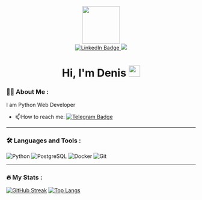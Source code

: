 <div id="header" align="center">
  <img src="https://media.giphy.com/media/qgQUggAC3Pfv687qPC/giphy.gif" width="100"/>
</div>
<div id="badges" align="center">
  <a href="your-linkedin-URL">
    <img src="https://img.shields.io/badge/LinkedIn-blue?style=for-the-badge&logo=linkedin&logoColor=white" alt="LinkedIn Badge"/>
  </a>
  <a href="https://t.me/ALDeig">
    <img src="https://img.shields.io/badge/Telegram-blue?style=for-the-badge&logo=telegram&logoColor=white"/>
  </a><br>
  <img src="https://komarev.com/ghpvc/?username=ALDeig&style=for-the-badge&color=blue" alt=""/>
  <h1>
  Hi, I'm Denis
    <img src="https://media.giphy.com/media/hvRJCLFzcasrR4ia7z/giphy.gif" width="30px"/>
  </h1>
</div>

### :man_technologist: About Me :

I am Python Web Developer

- :mailbox:How to reach me: [![Telegram Badge](https://img.shields.io/badge/-ALDeig-blue?style=flat&logo=Telegram&logoColor=white)](https://t.me/ALDeig)

---

### :hammer_and_wrench: Languages and Tools :

![Python](https://img.shields.io/badge/python-3670A0?style=for-the-badge&logo=python&logoColor=ffdd54)
![PostgreSQL](https://img.shields.io/badge/PostgreSQL-%230064a5?style=for-the-badge&logo=postgresql&logoColor=black)
![Docker](https://img.shields.io/badge/Docker-384d54?style=for-the-badge&logo=docker&logoColor=white)
![Git](https://img.shields.io/badge/Git-%20%23F1502F?style=for-the-badge&logo=git&logoColor=%233E2C00)

---

### :fire: My Stats :
[![GitHub Streak](https://streak-stats.demolab.com?user=ALDeig&theme=transparent&hide_border=true&mode=weekly&fire=FF2222&dates=2C68F6&currStreakLabel=2C68F6&currStreakNum=2C68F6)](https://git.io/streak-stats)
[![Top Langs](https://github-readme-stats.vercel.app/api/top-langs/?username=ALDeig&layout=compact&theme=vision-friendly-dark)](https://github.com/anuraghazra/github-readme-stats)
<!--
**ALDeig/ALDeig** is a ✨ _special_ ✨ repository because its `README.md` (this file) appears on your GitHub profile.

Here are some ideas to get you started:

- 🔭 I’m currently working on ...
- 🌱 I’m currently learning ...
- 👯 I’m looking to collaborate on ...
- 🤔 I’m looking for help with ...
- 💬 Ask me about ...
- 📫 How to reach me: ...
- 😄 Pronouns: ...
- ⚡ Fun fact: ...
-->
